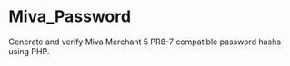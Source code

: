 Miva_Password
=============

Generate and verify Miva Merchant 5 PR8-7 compatible password hashs using PHP.
